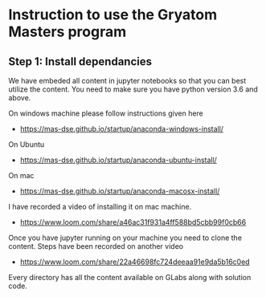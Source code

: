 # Instruction to use the Gryatom Masters program

## Step 1: Install dependancies

We have embeded all content in jupyter notebooks so that you can best utilize the content. You need to make sure you have python version 3.6 and above. 

On windows machine please follow instructions given here
- https://mas-dse.github.io/startup/anaconda-windows-install/

On Ubuntu
- https://mas-dse.github.io/startup/anaconda-ubuntu-install/

On mac
- https://mas-dse.github.io/startup/anaconda-macosx-install/

I have recorded a video of installing it on mac machine. 
- https://www.loom.com/share/a46ac31f931a4ff588bd5cbb99f0cb66

Once you have jupyter running on your machine you need to clone the content. Steps have been recorded on another video
- https://www.loom.com/share/22a46698fc724deeaa91e9da5b16c0ed

Every directory has all the content available on GLabs along with solution code.


